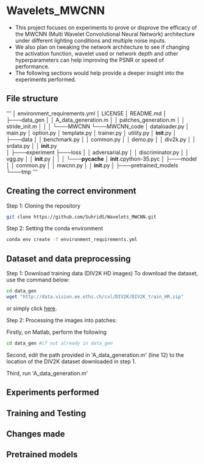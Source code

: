 # Wavelets_MWCNN
* This project focuses on experiments to prove or disprove the efficacy of the MWCNN (Multi Wavelet Convolutional Neural Network) architecture under different lighting conditions and multiple noise inputs.
* We also plan on tweaking the network architecture to see if changing the activation function, wavelet used or network depth and other hyperparameters can help improving the PSNR or speed of performance.
* The following sections would help provide a deeper insight into the experiments performed.



## File structure

'''
│   environment_requirements.yml
│   LICENSE
│   README.md
│
├───data_gen
│   │   A_data_generation.m
│   │   patches_generation.m
│   │   stride_init.m
│   │
│   └───MWCNN
└───MWCNN_code
    │   dataloader.py
    │   main.py
    │   option.py
    │   template.py
    │   trainer.py
    │   utility.py
    │   __init__.py
    │
    ├───data
    │   │   benchmark.py
    │   │   common.py
    │   │   demo.py
    │   │   div2k.py
    │   │   srdata.py
    │   │   __init__.py   
    │
    ├───experiment
    ├───loss
    │   │   adversarial.py
    │   │   discriminator.py
    │   │   vgg.py
    │   │   __init__.py
    │   │
    │   └───__pycache__
    │           __init__.cpython-35.pyc
    │
    ├───model
    │   │   common.py
    │   │   mwcnn.py
    │   │   __init__.py
    │
    ├───pretrained_models
    └───tmp
'''


## Creating the correct environment

Step 1: Cloning the repository

```bash
git clone https://github.com/SuhridS/Wavelets_MWCNN.git
```

Step 2: Setting the conda environment

```bash
conda env create -f environment_requirements.yml

```


## Dataset and data preprocessing

Step 1: Download training data (DIV2K HD images)
To download the dataset, use the command below:

```bash
cd data_gen
wget "http://data.vision.ee.ethz.ch/cvl/DIV2K/DIV2K_train_HR.zip"
```
or simply click [here](http://data.vision.ee.ethz.ch/cvl/DIV2K/DIV2K_train_HR.zip).

Step 2: Processing the images into patches:

Firstly, on Matlab, perform the following
```bash
cd data_gen #if not already in data_gen
```
Second, edit the path provided in 'A_data_generation.m' (line 12) to the location of the DIV2K dataset downloaded in step 1.

Third, run 'A_data_generation.m'

## Experiments performed



## Training and Testing


## Changes made


## Pretrained models



